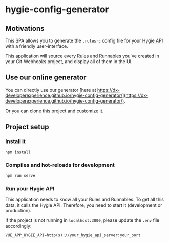 # hygie-config-generator

## Motivations

This SPA allows you to generate the `.rulesrc` config file for your [Hygie API](https://github.com/DX-DeveloperExperience/hygie) with a friendly user-interface.

This application will source every Rules and Runnables you've created in your Git-Webhooks project, and display all of them in the UI.

## Use our online generator

You can directly use our generator [here at https://dx-developerexperience.github.io/hygie-config-generator/](https://dx-developerexperience.github.io/hygie-config-generator/).

Or you can clone this project and customize it.

## Project setup

### Install it

```
npm install
```

### Compiles and hot-reloads for development

```
npm run serve
```

### Run your Hygie API

This application needs to know all your Rules and Runnables. To get all this data, it calls the Hygie API. Therefore, you need to start it (development or production).

If the project is not running in `localhost:3000`, please update the `.env` file accordingly:

```
VUE_APP_HYGIE_API=http(s)://your_hygie_api_server:your_port
```
